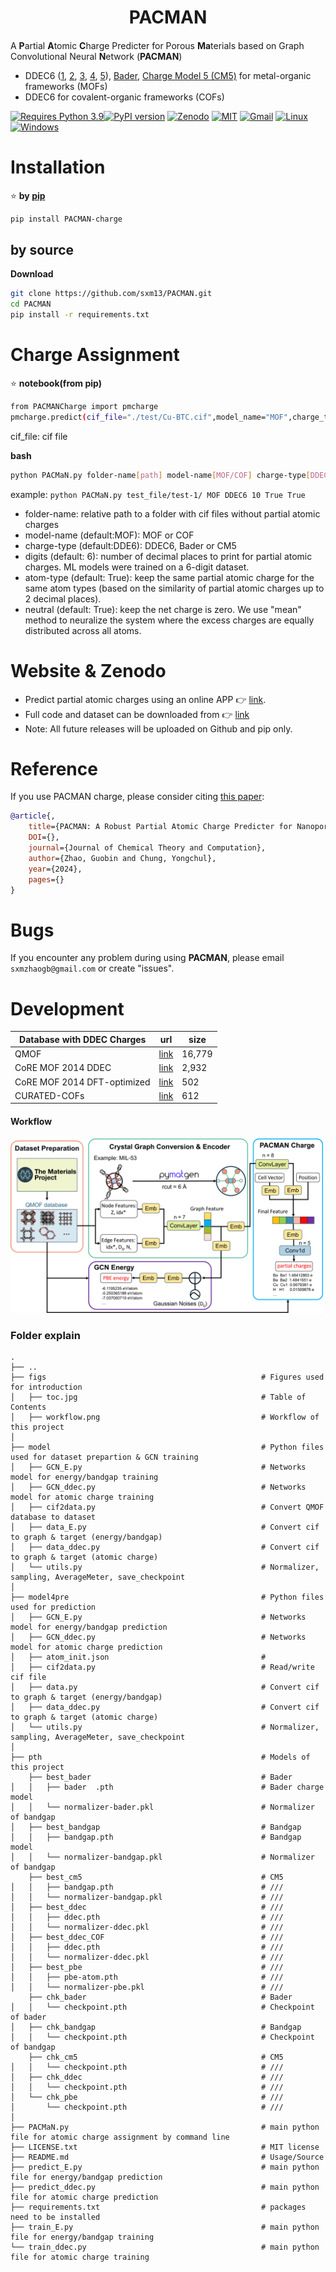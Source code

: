 <h1 align="center">PACMAN</h1>

<h4 align="center">

</h4>              

A **P**artial **A**tomic **C**harge Predicter for Porous **Ma**terials based on Graph Convolutional Neural **N**etwork (**PACMAN**)

- DDEC6 ([1](https://doi.org/10.1021/ct100125x), [2](https://doi.org/10.1039/C6RA04656H), [3](https://doi.org/10.1039/C6RA05507A), [4](https://doi.org/10.1039/C7RA07400J), [5](https://doi.org/10.1039/C7RA11829E)), [Bader](https://doi.org/10.1021/jp0482666), [Charge Model 5 (CM5)](https://doi.org/10.1021/ct200866d) for metal-organic frameworks (MOFs)
- DDEC6 for covalent-organic frameworks (COFs)


[![Requires Python 3.9](https://img.shields.io/badge/Python-3.9-blue.svg?logo=python&logoColor=white)](https://python.org/downloads)[![PyPI version](https://badge.fury.io/py/pyEQL.svg)](https://pypi.org/project/PACMANCharge/) [![Zenodo](https://img.shields.io/badge/DOI-10.5281%2Fzenodo.10822403-blue)](https://doi.org/10.5281/zenodo.10822403)  [![MIT](https://img.shields.io/badge/License-MIT-blue.svg)](https://github.com/sxm13/PACMAN/LICENSE.txt) [![Gmail](https://img.shields.io/badge/Gmail-D14836?style=for-the-badge&logo=gmail&logoColor=white)](mailto:sxmzhaogb@gmail.com) [![Linux](https://img.shields.io/badge/Linux-FCC624?style=for-the-badge&logo=linux&logoColor=black)]() [![Windows](https://img.shields.io/badge/Windows-0078D6?style=for-the-badge&logo=windows&logoColor=white)]()          
                     

# Installation                             
                                 
:star: **by [pip](https://pypi.org/project/PACMANCharge/)**                                                              

```sh
pip install PACMAN-charge
```

## by source                                                                  

**Download**                          

```sh
git clone https://github.com/sxm13/PACMAN.git
cd PACMAN
pip install -r requirements.txt
```                            
         
# Charge Assignment               
           
:star: **notebook(from pip)**                      
                
```sh      
from PACMANCharge import pmcharge
pmcharge.predict(cif_file="./test/Cu-BTC.cif",model_name="MOF",charge_type="DDEC6",digits=10,atom_type=True,neutral=True)

```

cif_file: cif file  
                                                                              
                                  
**bash**
```sh
python PACMaN.py folder-name[path] model-name[MOF/COF] charge-type[DDEC6/Bader/CM5] digits[int] atom-type[True/False] neutral[True/False]
```
example: ```python PACMaN.py test_file/test-1/ MOF DDEC6 10 True True```

* folder-name: relative path to a folder with cif files without partial atomic charges                            
* model-name (default:MOF): MOF or COF
* charge-type (default:DDE6): DDEC6, Bader or CM5
* digits (default: 6): number of decimal places to print for partial atomic charges. ML models were trained on a 6-digit dataset.                                                     
* atom-type (default: True): keep the same partial atomic charge for the same atom types (based on the similarity of partial atomic charges up to 2 decimal places).                                     
* neutral (default: True): keep the net charge is zero. We use "mean" method to neuralize the system where the excess charges are equally distributed across all atoms.                   

# Website & Zenodo
* Predict partial atomic charges using an online APP :point_right: [link](https://pacman-charge-mtap.streamlit.app/).       
* Full code and dataset can be downloaded from :point_right: [link](https://zenodo.org/records/10822403)
* Note: All future releases will be uploaded on Github and pip only.

# Reference
If you use PACMAN charge, please consider citing [this paper]():
```bib
@article{,
    title={PACMAN: A Robust Partial Atomic Charge Predicter for Nanoporous Materials using Crystal Graph Convolution Network},
    DOI={},
    journal={Journal of Chemical Theory and Computation},
    author={Zhao, Guobin and Chung, Yongchul},
    year={2024},
    pages={}
}
```

# Bugs

 If you encounter any problem during using **PACMAN**, please email ```sxmzhaogb@gmail.com``` or create "issues".

 
# Development

                  
| Database with DDEC Charges                                                                                                                                      | url                                                                                                                                        | size                                                                                                                                                                                                                                                                                                                                                                                              |
| ---------------------------------------------------------------------------------------------------------------------------------------------- | -------------------------------------------------------------------------------------------------------------------------------------------------------- | --------------------------------------------------------------------------------------------------------------------------------------------------------------------------------------------------------------------------------------------------------------------------------------------------------------------------------------------------------------------------------------------------------- |
| QMOF | [link](https://github.com/Andrew-S-Rosen/QMOF) | 16,779 |
| CoRE MOF 2014 DDEC | [link](https://zenodo.org/records/3986573#.XzfKiJMzY8N) | 2,932 |
| CoRE MOF 2014 DFT-optimized | [link](https://zenodo.org/records/3986569#.XzfKcpMzY8N) | 502 | 
| CURATED-COFs | [link](https://github.com/danieleongari/CURATED-COFs) | 612 |

#### Workflow            
<img src="./figs/workflow.png" alt="workflow" width="500">             
                    
### Folder explain
```
.
├── ..
├── figs                                                # Figures used for introduction 
│   ├── toc.jpg                                         # Table of Contents
│   ├── workflow.png                                    # Workflow of this project
│
├── model                                               # Python files used for dataset prepartion & GCN training
│   ├── GCN_E.py                                        # Networks model for energy/bandgap training
│   ├── GCN_ddec.py                                     # Networks model for atomic charge training
│   ├── cif2data.py                                     # Convert QMOF database to dataset
│   ├── data_E.py                                       # Convert cif to graph & target (energy/bandgap)
│   ├── data_ddec.py                                    # Convert cif to graph & target (atomic charge)
│   └── utils.py                                        # Normalizer, sampling, AverageMeter, save_checkpoint
│
├── model4pre                                           # Python files used for prediction
│   ├── GCN_E.py                                        # Networks model for energy/bandgap prediction
│   ├── GCN_ddec.py                                     # Networks model for atomic charge prediction
│   ├── atom_init.json                                  # 
│   ├── cif2data.py                                     # Read/write cif file
│   ├── data.py                                         # Convert cif to graph & target (energy/bandgap)
│   ├── data_ddec.py                                    # Convert cif to graph & target (atomic charge)
│   └── utils.py                                        # Normalizer, sampling, AverageMeter, save_checkpoint
│
├── pth                                                 # Models of this project
    ├── best_bader                                      # Bader
│   │   ├── bader  .pth                                 # Bader charge model
│   │   └── normalizer-bader.pkl                        # Normalizer of bandgap
│   ├── best_bandgap                                    # Bandgap
│   │   ├── bandgap.pth                                 # Bandgap model
│   │   └── normalizer-bandgap.pkl                      # Normalizer of bandgap
    ├── best_cm5                                        # CM5
│   │   ├── bandgap.pth                                 # ///
│   │   └── normalizer-bandgap.pkl                      # ///
│   ├── best_ddec                                       # ///
│   │   ├── ddec.pth                                    # ///
│   │   └── normalizer-ddec.pkl                         # ///
│   ├── best_ddec_COF                                   # ///
│   │   ├── ddec.pth                                    # ///
│   │   └── normalizer-ddec.pkl                         # ///
│   ├── best_pbe                                        # ///
│   │   ├── pbe-atom.pth                                # ///
│   │   └── normalizer-pbe.pkl                          # ///
    ├── chk_bader                                       # Bader
│   │   └── checkpoint.pth                              # Checkpoint of bader
│   ├── chk_bandgap                                     # Bandgap
│   │   └── checkpoint.pth                              # Checkpoint of bandgap
    ├── chk_cm5                                         # CM5
│   │   └── checkpoint.pth                              # ///
│   ├── chk_ddec                                        # ///
│   │   └── checkpoint.pth                              # ///
│   └── chk_pbe                                         # ///
│       └── checkpoint.pth                              # ///
│
├── PACMaN.py                                           # main python file for atomic charge assignment by command line
├── LICENSE.txt                                         # MIT license
├── README.md                                           # Usage/Source
├── predict_E.py                                        # main python file for energy/bandgap prediction
├── predict_ddec.py                                     # main python file for atomic charge prediction
├── requirements.txt                                    # packages need to be installed
├── train_E.py                                          # main python file for energy/bandgap training
└── train_ddec.py                                       # main python file for atomic charge training

```
 
